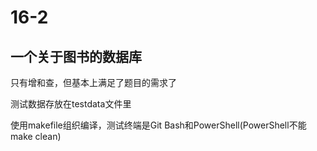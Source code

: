 # 16-2

## 一个关于图书的数据库

只有增和查，但基本上满足了题目的需求了

测试数据存放在testdata文件里

使用makefile组织编译，测试终端是Git Bash和PowerShell(PowerShell不能make clean)
